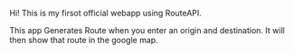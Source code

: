 Hi! This is my firsot official webapp using RouteAPI.

This app Generates Route when you enter an origin and destination. It will then show that route in the google map.
